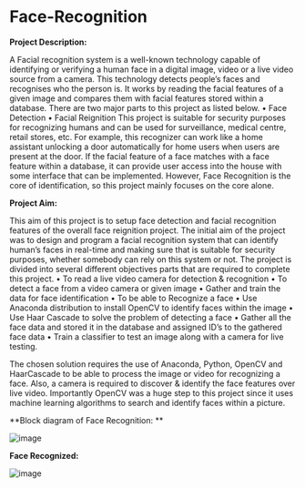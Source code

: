 # Face-Recognition

**Project Description:**

A Facial recognition system is a well-known technology capable of identifying or verifying a human face in a digital image, video or a live video source from a camera. This technology detects people’s faces and recognises who the person is. It works by reading the facial features of a given image and compares them with facial features stored within a database. There are two major parts to this project as listed below.
  •	Face Detection
  •	Facial Reignition
This project is suitable for security purposes for recognizing humans and can be used for surveillance, medical centre, retail stores, etc. For example, this recognizer can work like a home assistant unlocking a door automatically for home users when users are present at the door. If the facial feature of a face matches with a face feature within a database, it can provide user access into the house with some interface that can be implemented. However, Face Recognition is the core of identification, so this project mainly focuses on the core alone.

**Project Aim:**

This aim of this project is to setup face detection and facial recognition features of the overall face reignition project. The initial aim of the project was to design and program a facial recognition system that can identify human’s faces in real-time and making sure that is suitable for security purposes, whether somebody can rely on this system or not. 
The project is divided into several different objectives parts that are required to complete this project.
•	To read a live video camera for detection & recognition 
•	To detect a face from a video camera or given image 
•	Gather and train the data for face identification 
•	To be able to Recognize a face 
• Use Anaconda distribution to install OpenCV to identify faces within the image
• Use Haar Cascade to solve the problem of detecting a face
• Gather all the face data and stored it in the database and assigned ID’s to the gathered face data
• Train a classifier to test an image along with a camera for live testing.

The chosen solution requires the use of Anaconda, Python, OpenCV and HaarCascade to be able to process the image or video for recognizing a face. Also, a camera is required to discover & identify the face features over live video. 
Importantly OpenCV was a huge step to this project since it uses machine learning algorithms to search and identify faces within a picture.

**Block diagram of Face Recognition: **

![image](https://user-images.githubusercontent.com/73076876/135737701-5cc8bf77-1841-4fa8-b466-51233052b1df.png)

**Face Recognized:**

![image](https://user-images.githubusercontent.com/73076876/135737723-7176f8bd-db54-475b-b610-18a2b5edd6df.png)
